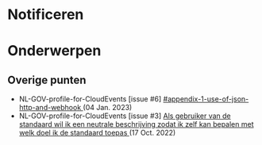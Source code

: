 # Notificeren
# Onderwerpen

## Overige punten
* NL-GOV-profile-for-CloudEvents [issue #6] [#appendix-1-use-of-json-http-and-webhook ](https://github.com/Logius-standaarden/NL-GOV-profile-for-CloudEvents/issues/6) (04 Jan. 2023)
* NL-GOV-profile-for-CloudEvents [issue #3] [Als gebruiker van de standaard wil ik een neutrale beschrijving zodat ik zelf kan bepalen met welk doel ik de standaard toepas ](https://github.com/Logius-standaarden/NL-GOV-profile-for-CloudEvents/issues/3) (17 Oct. 2022)
